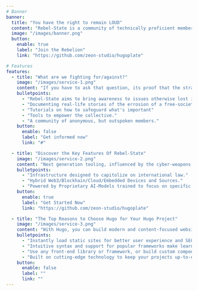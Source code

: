 ```yaml
---
# Banner
banner:
  title: "You have the right to remain LOUD"
  content: "Rebel-State is a community of technically proficient members who share a concern for the errosion of peoples rights to privacy, anti-sensorship and the systematic abuse of possition by authorities. Collectively we aim to inform and equip others with the tools and knowledge to move one-up in society that increasingly tries to hold everyone-down."
  image: "/images/banner.png"
  button:
    enable: true
    label: "Join the Rebelion"
    link: "https://github.com/zeon-studio/hugoplate"

# Features
features:
  - title: "What are we fighting for/against?"
    image: "/images/service-1.png"
    content: "If you have to ask that question, its proof that the strategy of promoting a culture of short-attention-span and delivering a flood of noise has been sucessful"
    bulletpoints:
      - "Rebel-State aims to bring awareness to issues otherwise lost in the noise"
      - "Documenting real-life stories of the errosion of a free-society"
      - "Tutorials on how to safeguard what's important"
      - "Tools to empower the collective."
      - "A community of anonymous, but outspoken members."
    button:
      enable: false
      label: "Get informed now"
      link: "#"

  - title: "Discover the Key Features Of Rebel-State"
    image: "/images/service-2.png"
    content: "Next generation tooling, influenced by the cyber-weapons used against the public, empowering members with the ability to stay several steps ahead."
    bulletpoints:
      - "Infrastructure designed to capitolize on international law."
      - "Hybrid Web3/Blockhain/Cloud/Embedded Devices and Sources."
      - "Powered by Proprietary AI-Models trained to focus on specific ideals."
    button:
      enable: true
      label: "Get Started Now"
      link: "https://github.com/zeon-studio/hugoplate"

  - title: "The Top Reasons to Choose Hugo for Your Hugo Project"
    image: "/images/service-3.png"
    content: "With Hugo, you can build modern and content-focused websites without sacrificing performance or ease of use."
    bulletpoints:
      - "Instantly load static sites for better user experience and SEO."
      - "Intuitive syntax and support for popular frameworks make learning and using Hugo a breeze."
      - "Use any front-end library or framework, or build custom components, for any project size."
      - "Built on cutting-edge technology to keep your projects up-to-date with the latest web standards."
    button:
      enable: false
      label: ""
      link: ""
---
```

